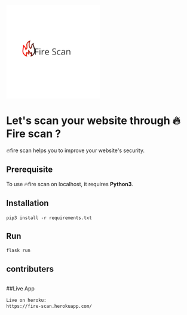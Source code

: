 
<img src="/static/assets/logo1.png" alt="Fire🔥Scan" width="250">

# Let's scan your website through 🔥Fire scan ?
🔥fire scan helps you to improve your website's security.

## Prerequisite
To use 🔥fire scan on localhost, it requires **Python3**.

## Installation
```
pip3 install -r requirements.txt
```

## Run
```
flask run
```

## contributers
````
````
##Live App
````
Live on heroku:
https://fire-scan.herokuapp.com/
`````
